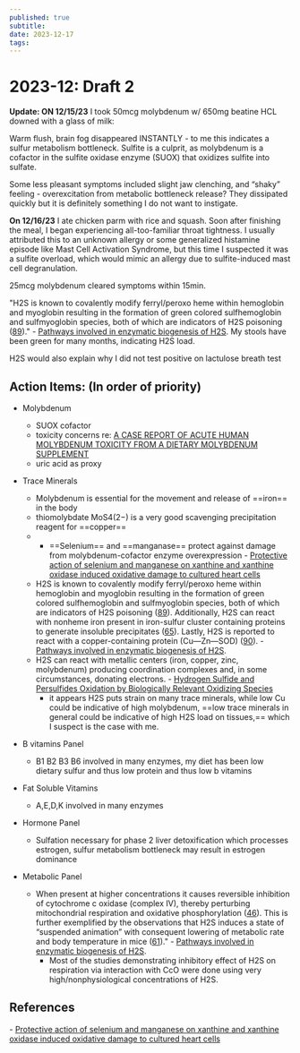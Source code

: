 ```yaml
---
published: true
subtitle: 
date: 2023-12-17
tags: 
---
```


#  2023-12: Draft 2
**Update: ON 12/15/23** I took 50mcg molybdenum w/ 650mg beatine HCL downed with a glass of milk: 

Warm flush, brain fog disappeared INSTANTLY - to me this indicates a sulfur metabolism bottleneck. Sulfite is a culprit, as molybdenum is a cofactor in the sulfite oxidase enzyme (SUOX) that oxidizes sulfite into sulfate.

Some less pleasant symptoms included slight jaw clenching, and “shaky” feeling - overexcitation from metabolic bottleneck release? They dissipated quickly but it is definitely something I do not want to instigate. 

**On 12/16/23** I ate chicken parm with rice and squash. Soon after finishing the meal, I began experiencing all-too-familiar throat tightness. I usually attributed this to an unknown allergy or some generalized histamine episode like Mast Cell Activation Syndrome, but this time I suspected it was a sulfite overload, which would mimic an allergy due to sulfite-induced mast cell degranulation. 

25mcg molybdenum cleared symptoms within 15min.

"H2S is known to covalently modify ferryl/peroxo heme within hemoglobin and myoglobin resulting in the formation of green colored sulfhemoglobin and sulfmyoglobin species, both of which are indicators of H2S poisoning ([89](https://www.ncbi.nlm.nih.gov/pmc/articles/PMC6029659/#R89))." - [Pathways involved in enzymatic biogenesis of H2S](https://www.ncbi.nlm.nih.gov/pmc/articles/PMC6029659/figure/F3/). My stools have been green for many months, indicating H2S load.

H2S would also explain why I did not test positive on lactulose breath test 

## Action Items: (In order of priority)
- Molybdenum 
	- SUOX cofactor
	- toxicity concerns re: [A CASE REPORT OF ACUTE HUMAN MOLYBDENUM TOXICITY FROM A DIETARY MOLYBDENUM SUPPLEMENT](https://hrcak.srce.hr/file/4533)
	- uric acid as proxy
- Trace Minerals 
	- Molybdenum is essential for the movement and release of ==iron== in the body
	- thiomolybdate MoS4(2−) is a very good scavenging precipitation reagent for ==copper==
	- - ==Selenium== and ==manganase== protect against damage from molybdenum-cofactor enzyme overexpression - [Protective action of selenium and manganese on xanthine and xanthine oxidase induced oxidative damage to cultured heart cells](https://scholar.google.com/scholar?cluster=4203749920747266316)
	- H2S is known to covalently modify ferryl/peroxo heme within hemoglobin and myoglobin resulting in the formation of green colored sulfhemoglobin and sulfmyoglobin species, both of which are indicators of H2S poisoning ([89](https://www.ncbi.nlm.nih.gov/pmc/articles/PMC6029659/#R89)). Additionally, H2S can react with nonheme iron present in iron-sulfur cluster containing proteins to generate insoluble precipitates ([65](https://www.ncbi.nlm.nih.gov/pmc/articles/PMC6029659/#R65)). Lastly, H2S is reported to react with a copper-containing protein (Cu—Zn—SOD) ([90](https://www.ncbi.nlm.nih.gov/pmc/articles/PMC6029659/#R90)). - [Pathways involved in enzymatic biogenesis of H2S](https://www.ncbi.nlm.nih.gov/pmc/articles/PMC6029659/figure/F3/).
	- H2S can react with metallic centers (iron, copper, zinc, molybdenum) producing coordination complexes and, in some circumstances, donating electrons. - [Hydrogen Sulfide and Persulfides Oxidation by Biologically Relevant Oxidizing Species](https://doi.org/10.3390/antiox8020048)
		- it appears H2S puts strain on many trace minerals, while low Cu could be indicative of high molybdenum, ==low trace minerals in general could be indicative of high H2S load on tissues,== which I suspect is the case with me.
	
- B vitamins Panel
	- B1 B2 B3 B6 involved in many enzymes, my diet has been low dietary sulfur and thus low protein and thus low b vitamins
- Fat Soluble Vitamins
	- A,E,D,K involved in many enzymes
- Hormone Panel
	- Sulfation necessary for phase 2 liver detoxification which processes estrogen, sulfur metabolism bottleneck may result in estrogen dominance
- Metabolic Panel
	- When present at higher concentrations it causes reversible inhibition of cytochrome c oxidase (complex IV), thereby perturbing mitochondrial respiration and oxidative phosphorylation ([46](https://www.ncbi.nlm.nih.gov/pmc/articles/PMC6029659/#R46)). This is further exemplified by the observations that H2S induces a state of “suspended animation” with consequent lowering of metabolic rate and body temperature in mice ([61](https://www.ncbi.nlm.nih.gov/pmc/articles/PMC6029659/#R61))." - [Pathways involved in enzymatic biogenesis of H2S](https://www.ncbi.nlm.nih.gov/pmc/articles/PMC6029659/figure/F3/).
		- Most of the studies demonstrating inhibitory effect of H2S on respiration via interaction with CcO were done using very high/nonphysiological concentrations of H2S.

## References
- [Protective action of selenium and manganese on xanthine and xanthine oxidase induced oxidative damage to cultured heart cells](https://scholar.google.com/scholar?cluster=4203749920747266316)